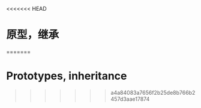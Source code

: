 <<<<<<< HEAD
# 原型，继承
=======
# Prototypes, inheritance
>>>>>>> a4a84083a7656f2b25de8b766b2457d3aae17874

